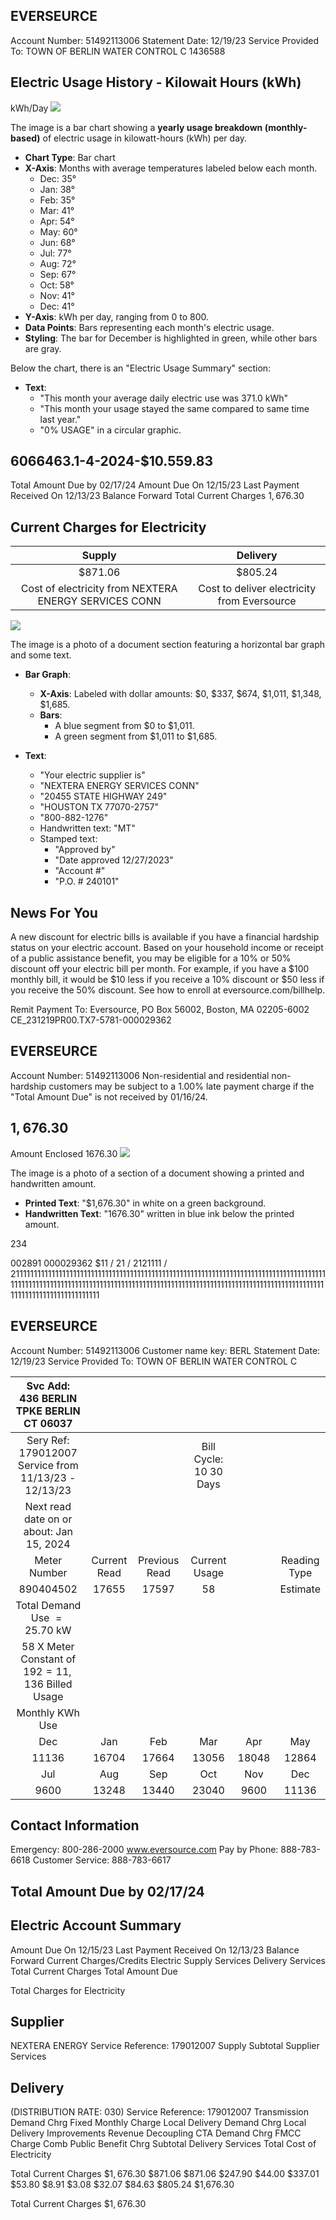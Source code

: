 ## EVERSEURCE

Account Number: 51492113006
Statement Date: 12/19/23
Service Provided To:
TOWN OF BERLIN WATER CONTROL C 1436588

## Electric Usage History - Kilowait Hours (kWh)

kWh/Day
![](images/img-0.jpeg)

The image is a bar chart showing a **yearly usage breakdown (monthly-based)** of electric usage in kilowatt-hours (kWh) per day. 

- **Chart Type**: Bar chart
- **X-Axis**: Months with average temperatures labeled below each month.
  - Dec: 35°
  - Jan: 38°
  - Feb: 35°
  - Mar: 41°
  - Apr: 54°
  - May: 60°
  - Jun: 68°
  - Jul: 77°
  - Aug: 72°
  - Sep: 67°
  - Oct: 58°
  - Nov: 41°
  - Dec: 41°
- **Y-Axis**: kWh per day, ranging from 0 to 800.
- **Data Points**: Bars representing each month's electric usage.
- **Styling**: The bar for December is highlighted in green, while other bars are gray.

Below the chart, there is an "Electric Usage Summary" section:

- **Text**:
  - "This month your average daily electric use was 371.0 kWh"
  - "This month your usage stayed the same compared to same time last year."
  - "0% USAGE" in a circular graphic.

## 6066463.1-4-2024-\$10.559.83

Total Amount Due by $02 / 17 / 24$
Amount Due On 12/15/23
Last Payment Received On 12/13/23
Balance Forward
Total Current Charges
$1,676.30$

## Current Charges for Electricity

| Supply | Delivery |
| :--: | :--: |
| \$871.06 | \$805.24 |
| Cost of electricity from NEXTERA ENERGY SERVICES CONN | Cost to deliver electricity from Eversource |

![](images/img-1.jpeg)

The image is a photo of a document section featuring a horizontal bar graph and some text.

- **Bar Graph**: 
  - **X-Axis**: Labeled with dollar amounts: $0, $337, $674, $1,011, $1,348, $1,685.
  - **Bars**: 
    - A blue segment from $0 to $1,011.
    - A green segment from $1,011 to $1,685.

- **Text**:
  - "Your electric supplier is"
  - "NEXTERA ENERGY SERVICES CONN"
  - "20455 STATE HIGHWAY 249"
  - "HOUSTON TX 77070-2757"
  - "800-882-1276"
  - Handwritten text: "MT"
  - Stamped text: 
    - "Approved by"
    - "Date approved 12/27/2023"
    - "Account #"
    - "P.O. # 240101"

## News For You

A new discount for electric bills is available if you have a financial hardship status on your electric account. Based on your household income or receipt of a public assistance benefit, you may be eligible for a $10 \%$ or $50 \%$ discount off your electric bill per month. For example, if you have a $\$ 100$ monthly bill, it would be $\$ 10$ less if you receive a $10 \%$ discount or $\$ 50$ less if you receive the $50 \%$ discount. See how to enroll at eversource.com/billhelp.

Remit Payment To: Eversource, PO Box 56002, Boston, MA 02205-6002
CE_231219PR00.TX7-5781-000029362

## EVERSEURCE

Account Number: 51492113006
Non-residential and residential non-hardship customers may be subject to a $1.00 \%$ late payment charge if the "Total Amount Due" is not received by $01 / 16 / 24$.

## $1,676.30$

Amount Enclosed
$1676.30$
![](images/img-2.jpeg)

The image is a photo of a section of a document showing a printed and handwritten amount.

- **Printed Text**: "$1,676.30" in white on a green background.
- **Handwritten Text**: "1676.30" written in blue ink below the printed amount.

234

002891 000029362
$11 / 21 / 2121111 / 211111111111111111111111111111111111111111111111111111111111111111111111111111111111111111111111111111111111111111111111111111111111111111111111111111111111111111111111111111111111111111111111111111111

## EVERSEURCE

Account Number: 51492113006
Customer name key: BERL
Statement Date: 12/19/23
Service Provided To:
TOWN OF BERLIN WATER CONTROL C

| Svc Add: 436 BERLIN TPKE BERLIN CT 06037 |  |  |  |  |  |
| :--: | :--: | :--: | :--: | :--: | :--: |
| Sery Ref: 179012007 <br> Service from 11/13/23 - 12/13/23 |  |  | Bill Cycle: 10 30 Days |  |  |
| Next read date on or about: Jan 15, 2024 |  |  |  |  |  |
| Meter <br> Number | Current Read | Previous Read | Current <br> Usage |  | Reading <br> Type |
| 890404502 | 17655 | 17597 | 58 |  | Estimate |
| Total Demand Use $=25.70 \mathrm{~kW}$ |  |  |  |  |  |
| 58 X Meter Constant of $192=11,136$ Billed Usage |  |  |  |  |  |
| Monthly KWh Use |  |  |  |  |  |
| Dec | Jan | Feb | Mar | Apr | May | Jun |
| 11136 | 16704 | 17664 | 13056 | 18048 | 12864 | 11904 |
| Jul | Aug | Sep | Oct | Nov | Dec |  |
| 9600 | 13248 | 13440 | 23040 | 9600 | 11136 |  |

## Contact Information

Emergency: 800-286-2000
www.eversource.com
Pay by Phone: 888-783-6618
Customer Service: 888-783-6617

## Total Amount Due by $02 / 17 / 24$

## Electric Account Summary

Amount Due On 12/15/23
Last Payment Received On 12/13/23
Balance Forward
Current Charges/Credits
Electric Supply Services
Delivery Services
Total Current Charges
Total Amount Due

Total Charges for Electricity

## Supplier

NEXTERA ENERGY
Service Reference: 179012007
Supply
Subtotal Supplier Services

## Delivery

(DISTRIBUTION RATE: 030)
Service Reference: 179012007
Transmission Demand Chrg
Fixed Monthly Charge
Local Delivery Demand Chrg
Local Delivery Improvements
Revenue Decoupling
CTA Demand Chrg
FMCC Charge
Comb Public Benefit Chrg
Subtotal Delivery Services
Total Cost of Electricity

Total Current Charges
$\$ 1,676.30$
\$871.06
\$871.06
\$247.90
\$44.00
\$337.01
\$53.80
\$8.91
\$3.08
\$32.07
\$84.63
\$805.24
\$1,676.30

Total Current Charges
$\$ 1,676.30$

